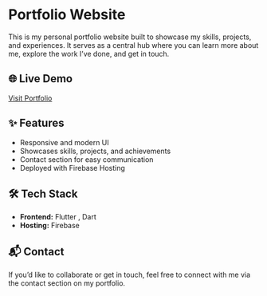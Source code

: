 # Portfolio Website

This is my personal portfolio website built to showcase my skills, projects, and experiences. It serves as a central hub where you can learn more about me, explore the work I’ve done, and get in touch.

## 🌐 Live Demo

[Visit Portfolio](https://daxa-khunti.web.app)

## ✨ Features

* Responsive and modern UI
* Showcases skills, projects, and achievements
* Contact section for easy communication
* Deployed with Firebase Hosting

## 🛠️ Tech Stack

* **Frontend:** Flutter , Dart
* **Hosting:** Firebase

## 📬 Contact

If you’d like to collaborate or get in touch, feel free to connect with me via the contact section on my portfolio.
